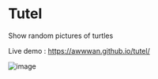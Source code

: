 # Tutel

Show random pictures of turtles

Live demo : https://awwwan.github.io/tutel/

![image](https://user-images.githubusercontent.com/69242299/135408470-f42e55df-8fe0-4681-986e-d2dc4307026d.png)
